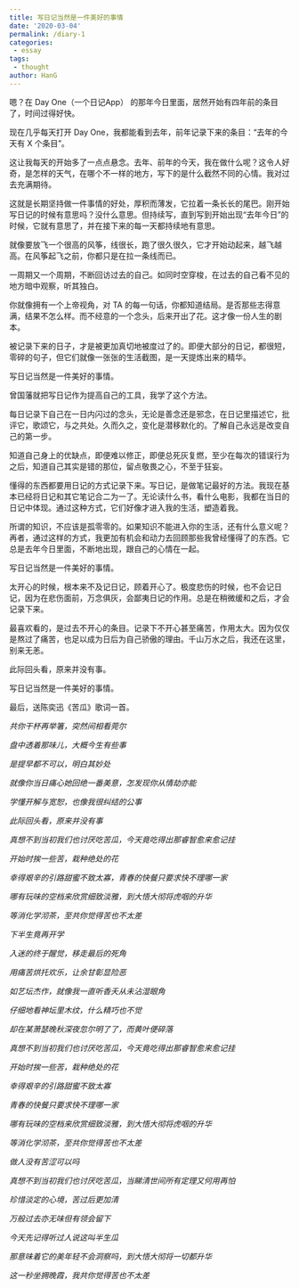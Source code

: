 ```yaml
---
title: 写日记当然是一件美好的事情
date: '2020-03-04'
permalink: /diary-1
categories:
 - essay
tags:
 - thought
author: HanG
---
```


嗯？在 Day One（一个日记App） 的那年今日里面，居然开始有四年前的条目了，时间过得好快。

现在几乎每天打开 Day One，我都能看到去年，前年记录下来的条目：“去年的今天有 X 个条目”。

这让我每天的开始多了一点点悬念。去年、前年的今天，我在做什么呢？这令人好奇，是怎样的天气，在哪个不一样的地方，写下的是什么截然不同的心情。我对过去充满期待。

这就是长期坚持做一件事情的好处，厚积而薄发，它拉着一条长长的尾巴。刚开始写日记的时候有意思吗？没什么意思。但持续写，直到写到开始出现“去年今日”的时候，它就有意思了，并在接下来的每一天都持续地有意思。

就像要放飞一个很高的风筝，线很长，跑了很久很久，它才开始动起来，越飞越高。在风筝起飞之前，你都只是在拉一条线而已。

一周期又一个周期，不断回访过去的自己。如同时空穿梭，在过去的自己看不见的地方暗中观察，听其独白。

你就像拥有一个上帝视角，对 TA 的每一句话，你都知道结局。是否那些志得意满，结果不怎么样。而不经意的一个念头，后来开出了花。这才像一份人生的剧本。

被记录下来的日子，才是被更加真切地被度过了的。即便大部分的日记，都很短，零碎的句子，但它们就像一张张的生活截图，是一天提炼出来的精华。

写日记当然是一件美好的事情。

曾国藩就把写日记作为提高自己的工具，我学了这个方法。

每日记录下自己在一日内闪过的念头，无论是善念还是邪念，在日记里描述它，批评它，歌颂它，与之共处。久而久之，变化是潜移默化的。了解自己永远是改变自己的第一步。

知道自己身上的优缺点，即便难以修正，即便总死灰复燃，至少在每次的错误行为之后，知道自己其实是错的那位，留点敬畏之心，不至于狂妄。

懂得的东西都要用日记的方式记录下来。写日记，是做笔记最好的方法。我现在基本已经将日记和其它笔记合二为一了。无论读什么书，看什么电影，我都在当日的日记中体现。通过这种方式，它们好像才进入我的生活，塑造着我。

所谓的知识，不应该是孤零零的。如果知识不能进入你的生活，还有什么意义呢？再者，通过这样的方式，我更加有机会和动力去回顾那些我曾经懂得了的东西。它总是去年今日里面，不断地出现，跟自己的心情在一起。

写日记当然是一件美好的事情。

太开心的时候，根本来不及记日记，顾着开心了。极度悲伤的时候，也不会记日记，因为在悲伤面前，万念俱灰，会鄙夷日记的作用。总是在稍微缓和之后，才会记录下来。

最喜欢看的，是过去不开心的条目。记录下不开心甚至痛苦，作用太大。因为仅仅是熬过了痛苦，也足以成为日后为自己骄傲的理由。千山万水之后，我还在这里，别来无恙。

此际回头看，原来并没有事。

写日记当然是一件美好的事情。

最后，送陈奕迅《苦瓜》歌词一首。

*共你干杯再举箸，突然间相看莞尔*

*盘中透着那味儿，大概今生有些事*

*是提早都不可以，明白其妙处*

*就像你当日痛心她回绝一番美意，怎发现你从情劫亦能*

*学懂开解与宽恕，也像我很纠结的公事*

*此际回头看，原来并没有事*

*真想不到当初我们也讨厌吃苦瓜，今天竟吃得出那睿智愈来愈记挂*

*开始时挨一些苦，栽种绝处的花*

*幸得艰辛的引路甜蜜不致太寡，青春的快餐只要求快不理哪一家*

*哪有玩味的空档来欣赏细致淡雅，到大悟大彻将虎咽的升华*

*等消化学沏茶，至共你觉得苦也不太差*

*下半生竟再开学*

*入迷的终于醒觉，移走最后的死角*

*用痛苦烘托欢乐，让余甘彰显险恶*

*如艺坛杰作，就像我一直听香夭从未沾湿眼角*

*仔细地看神坛里木纹，什么精巧也不觉*

*却在某萧瑟晚秋深夜忽尔明了了，而黄叶便碎落*

*真想不到当初我们也讨厌吃苦瓜，今天竟吃得出那睿智愈来愈记挂*

*开始时挨一些苦，栽种绝处的花*

*幸得艰辛的引路甜蜜不致太寡*

*青春的快餐只要求快不理哪一家*

*哪有玩味的空档来欣赏细致淡雅，到大悟大彻将虎咽的升华*

*等消化学沏茶，至共你觉得苦也不太差*

*做人没有苦涩可以吗*

*真想不到当初我们也讨厌吃苦瓜，当睇清世间所有定理又何用再怕*

*珍惜淡定的心境，苦过后更加清*

*万般过去亦无味但有领会留下*

*今天先记得听过人说这叫半生瓜*

*那意味着它的美年轻不会洞察吗，到大悟大彻将一切都升华*

*这一秒坐拥晚霞，我共你觉得苦也不太差*
